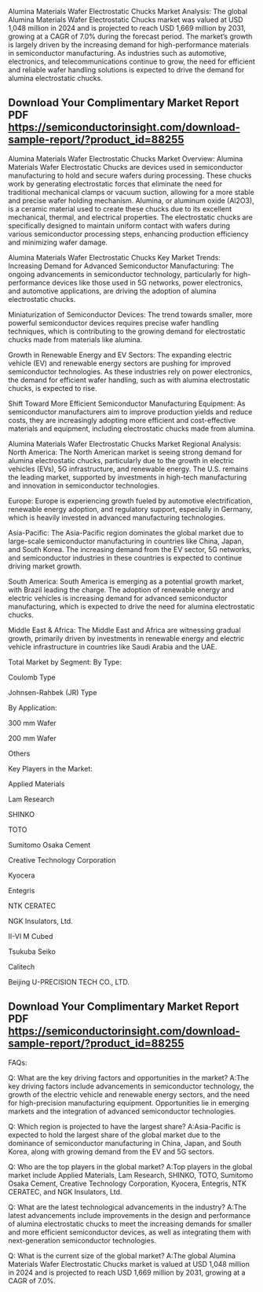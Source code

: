 Alumina Materials Wafer Electrostatic Chucks Market Analysis:
The global Alumina Materials Wafer Electrostatic Chucks market was valued at USD 1,048 million in 2024 and is projected to reach USD 1,669 million by 2031, growing at a CAGR of 7.0% during the forecast period. The market’s growth is largely driven by the increasing demand for high-performance materials in semiconductor manufacturing. As industries such as automotive, electronics, and telecommunications continue to grow, the need for efficient and reliable wafer handling solutions is expected to drive the demand for alumina electrostatic chucks.

## Download Your Complimentary Market  Report PDF https://semiconductorinsight.com/download-sample-report/?product_id=88255 


Alumina Materials Wafer Electrostatic Chucks Market Overview:
Alumina Materials Wafer Electrostatic Chucks are devices used in semiconductor manufacturing to hold and secure wafers during processing. These chucks work by generating electrostatic forces that eliminate the need for traditional mechanical clamps or vacuum suction, allowing for a more stable and precise wafer holding mechanism. Alumina, or aluminum oxide (Al2O3), is a ceramic material used to create these chucks due to its excellent mechanical, thermal, and electrical properties. The electrostatic chucks are specifically designed to maintain uniform contact with wafers during various semiconductor processing steps, enhancing production efficiency and minimizing wafer damage.


Alumina Materials Wafer Electrostatic Chucks Key Market Trends:
Increasing Demand for Advanced Semiconductor Manufacturing:
The ongoing advancements in semiconductor technology, particularly for high-performance devices like those used in 5G networks, power electronics, and automotive applications, are driving the adoption of alumina electrostatic chucks.

Miniaturization of Semiconductor Devices:
The trend towards smaller, more powerful semiconductor devices requires precise wafer handling techniques, which is contributing to the growing demand for electrostatic chucks made from materials like alumina.

Growth in Renewable Energy and EV Sectors:
The expanding electric vehicle (EV) and renewable energy sectors are pushing for improved semiconductor technologies. As these industries rely on power electronics, the demand for efficient wafer handling, such as with alumina electrostatic chucks, is expected to rise.

Shift Toward More Efficient Semiconductor Manufacturing Equipment:
As semiconductor manufacturers aim to improve production yields and reduce costs, they are increasingly adopting more efficient and cost-effective materials and equipment, including electrostatic chucks made from alumina.


Alumina Materials Wafer Electrostatic Chucks Market Regional Analysis:
North America:
The North American market is seeing strong demand for alumina electrostatic chucks, particularly due to the growth in electric vehicles (EVs), 5G infrastructure, and renewable energy. The U.S. remains the leading market, supported by investments in high-tech manufacturing and innovation in semiconductor technologies.

Europe:
Europe is experiencing growth fueled by automotive electrification, renewable energy adoption, and regulatory support, especially in Germany, which is heavily invested in advanced manufacturing technologies.

Asia-Pacific:
The Asia-Pacific region dominates the global market due to large-scale semiconductor manufacturing in countries like China, Japan, and South Korea. The increasing demand from the EV sector, 5G networks, and semiconductor industries in these countries is expected to continue driving market growth.

South America:
South America is emerging as a potential growth market, with Brazil leading the charge. The adoption of renewable energy and electric vehicles is increasing demand for advanced semiconductor manufacturing, which is expected to drive the need for alumina electrostatic chucks.

Middle East & Africa:
The Middle East and Africa are witnessing gradual growth, primarily driven by investments in renewable energy and electric vehicle infrastructure in countries like Saudi Arabia and the UAE.


Total Market by Segment:
By Type:

Coulomb Type

Johnsen-Rahbek (JR) Type

By Application:

300 mm Wafer

200 mm Wafer

Others

Key Players in the Market:

Applied Materials

Lam Research

SHINKO

TOTO

Sumitomo Osaka Cement

Creative Technology Corporation

Kyocera

Entegris

NTK CERATEC

NGK Insulators, Ltd.

II-VI M Cubed

Tsukuba Seiko

Calitech

Beijing U-PRECISION TECH CO., LTD.


## Download Your Complimentary Market  Report PDF https://semiconductorinsight.com/download-sample-report/?product_id=88255 

FAQs:

Q: What are the key driving factors and opportunities in the market?
A:The key driving factors include advancements in semiconductor technology, the growth of the electric vehicle and renewable energy sectors, and the need for high-precision manufacturing equipment. Opportunities lie in emerging markets and the integration of advanced semiconductor technologies.


Q: Which region is projected to have the largest share?
A:Asia-Pacific is expected to hold the largest share of the global market due to the dominance of semiconductor manufacturing in China, Japan, and South Korea, along with growing demand from the EV and 5G sectors.


Q: Who are the top players in the global market?
A:Top players in the global market include Applied Materials, Lam Research, SHINKO, TOTO, Sumitomo Osaka Cement, Creative Technology Corporation, Kyocera, Entegris, NTK CERATEC, and NGK Insulators, Ltd.


Q: What are the latest technological advancements in the industry?
A:The latest advancements include improvements in the design and performance of alumina electrostatic chucks to meet the increasing demands for smaller and more efficient semiconductor devices, as well as integrating them with next-generation semiconductor technologies.


Q: What is the current size of the global market?
A:The global Alumina Materials Wafer Electrostatic Chucks market is valued at USD 1,048 million in 2024 and is projected to reach USD 1,669 million by 2031, growing at a CAGR of 7.0%.

